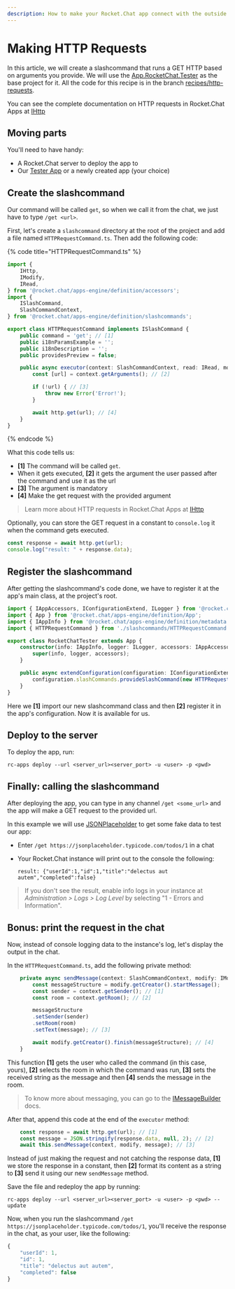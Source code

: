 ```yaml
---
description: How to make your Rocket.Chat app connect with the outside world
---
```


# Making HTTP Requests

In this article, we will create a slashcommand that runs a GET HTTP based on arguments you provide. We will use the [App.RocketChat.Tester](https://github.com/RocketChat/Apps.RocketChat.Tester) as the base project for it. All the code for this recipe is in the branch [recipes/http-requests](https://github.com/RocketChat/Apps.RocketChat.Tester/tree/recipes/http-requests).

You can see the complete documentation on HTTP requests in Rocket.Chat Apps at [IHttp](https://rocketchat.github.io/Rocket.Chat.Apps-engine/interfaces/accessors\_ihttp.ihttp.html)

## Moving parts

You'll need to have handy:

* A Rocket.Chat server to deploy the app to
* Our [Tester App](https://github.com/RocketChat/Apps.RocketChat.Tester) or a newly created app (your choice)

## Create the slashcommand

Our command will be called `get`, so when we call it from the chat, we just have to type `/get <url>`.

First, let's create a `slashcommand` directory at the root of the project and add a file named `HTTPRequestCommand.ts`. Then add the following code:

{% code title="HTTPRequestCommand.ts" %}
```typescript
import {
    IHttp,
    IModify,
    IRead,
} from '@rocket.chat/apps-engine/definition/accessors';
import {
    ISlashCommand,
    SlashCommandContext,
} from '@rocket.chat/apps-engine/definition/slashcommands';

export class HTTPRequestCommand implements ISlashCommand {
    public command = 'get'; // [1]
    public i18nParamsExample = '';
    public i18nDescription = '';
    public providesPreview = false;

    public async executor(context: SlashCommandContext, read: IRead, modify: IModify, http: IHttp): Promise<void> {
        const [url] = context.getArguments(); // [2]

        if (!url) { // [3]
            throw new Error('Error!');
        }

        await http.get(url); // [4]
    }
}
```
{% endcode %}

What this code tells us:

* **\[1]** The command will be called `get`.
* When it gets executed, **\[2]** it gets the argument the user passed after the command and use it as the url
* **\[3]** The argument is mandatory
* **\[4]** Make the get request with the provided argument

> Learn more about HTTP requests in Rocket.Chat Apps at [IHttp](https://rocketchat.github.io/Rocket.Chat.Apps-engine/interfaces/accessors\_ihttp.ihttp.html)

Optionally, you can store the GET request in a constant to `console.log` it when the command gets executed.

```typescript
const response = await http.get(url);
console.log("result: " + response.data);
```

## Register the slashcommand

After getting the slashcommand's code done, we have to register it at the app's main class, at the project's root.

```typescript
import { IAppAccessors, IConfigurationExtend, ILogger } from '@rocket.chat/apps-engine/definition/accessors';
import { App } from '@rocket.chat/apps-engine/definition/App';
import { IAppInfo } from '@rocket.chat/apps-engine/definition/metadata';
import { HTTPRequestCommand } from './slashcommands/HTTPRequestCommand'; // [1]

export class RocketChatTester extends App {
    constructor(info: IAppInfo, logger: ILogger, accessors: IAppAccessors) {
        super(info, logger, accessors);
    }

    public async extendConfiguration(configuration: IConfigurationExtend) {
        configuration.slashCommands.provideSlashCommand(new HTTPRequestCommand()); // [2]
    }
}
```

Here we **\[1]** import our new slashcommand class and then **\[2]** register it in the app's configuration. Now it is available for us.

## Deploy to the server

To deploy the app, run:

```
rc-apps deploy --url <server_url><server_port> -u <user> -p <pwd>
```

## Finally: calling the slashcommand

After deploying the app, you can type in any channel `/get <some_url>` and the app will make a GET request to the provided url.

In this example we will use [JSONPlaceholder](https://jsonplaceholder.typicode.com) to get some fake data to test our app:

* Enter `/get https://jsonplaceholder.typicode.com/todos/1` in a chat
*   Your Rocket.Chat instance will print out to the console the following:

    `result: {"userId":1,"id":1,"title":"delectus aut autem","completed":false}`

> If you don't see the result, enable info logs in your instance at _Administration > Logs > Log Level_ by selecting "1 - Errors and Information".

## Bonus: print the request in the chat

Now, instead of console logging data to the instance's log, let's display the output in the chat.

In the `HTTPRequestCommand.ts`, add the following private method:

```typescript
    private async sendMessage(context: SlashCommandContext, modify: IModify, message: string): Promise<void> {
        const messageStructure = modify.getCreator().startMessage();
        const sender = context.getSender(); // [1]
        const room = context.getRoom(); // [2]

        messageStructure
        .setSender(sender)
        .setRoom(room)
        .setText(message); // [3]

        await modify.getCreator().finish(messageStructure); // [4]
    }
```

This function **\[1]** gets the user who called the command (in this case, yours), **\[2]** selects the room in which the command was run, **\[3]** sets the received string as the message and then **\[4]** sends the message in the room.

> To know more about messaging, you can go to the [IMessageBuilder](https://rocketchat.github.io/Rocket.Chat.Apps-engine/interfaces/accessors\_imessagebuilder.imessagebuilder.html) docs.

After that, append this code at the end of the `executor` method:

```typescript
    const response = await http.get(url); // [1]
    const message = JSON.stringify(response.data, null, 2); // [2]
    await this.sendMessage(context, modify, message); // [3]
```

Instead of just making the request and not catching the response data, **\[1]** we store the response in a constant, then **\[2]** format its content as a string to **\[3]** send it using our new `sendMessage` method.

Save the file and redeploy the app by running:

`rc-apps deploy --url <server_url><server_port> -u <user> -p <pwd> --update`

Now, when you run the slashcommand `/get https://jsonplaceholder.typicode.com/todos/1`, you'll receive the response in the chat, as your user, like the following:

```javascript
{
    "userId": 1,
    "id": 1,
    "title": "delectus aut autem",
    "completed": false
}
```
